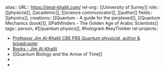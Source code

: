 alias::
URL:: https://jimal-khalili.com/
rel-org:: [[University of Surrey]]
role:: [[physicist]], [[academic]], [[science communicator]], [[author]]
fields:: [[physics]],
creations:: [[Quantum - A guide for the perplexed]], [[Quantum Mechanics (book)]], [[Pathfinders - The Golden Age of Arabic Scientists]]
tags:: person, #[[quantum physics]], #hologram #keyThinker
rel-projects::

- [Professor Jim Al-Khalili CBE FRS Quantum physicist, author & broadcaster](https://jimal-khalili.com/)
- [Books - Jim Al-Khalili](https://jimal-khalili.com/books/)
- [[Quantum Biology and the Arrow of Time]]
-
-
